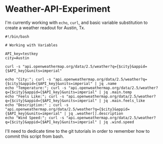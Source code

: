 # Weather-API-Experiment

I'm currently working with `echo`, `curl`, and basic variable substitution to create a weather readout for Austin, Tx.

```
#!/bin/bash

# Working with Variables

API_key=testkey
city=Austin

curl -s "api.openweathermap.org/data/2.5/weather?q={$city}&appid={$API_key}&units=imperial"

echo "City:"; curl -s "api.openweathermap.org/data/2.5/weather?q={$city}&appid={$API_key}&units=imperial" | jq .name
echo "Temperature:"; curl -s "api.openweathermap.org/data/2.5/weather?q={$city}&appid={$API_key}&units=imperial" | jq .main.temp
echo "Feels Like:"; curl -s "api.openweathermap.org/data/2.5/weather?q={$city}&appid={$API_key}&units=imperial" | jq .main.feels_like
echo "Description:" ; curl -s "api.openweathermap.org/data/2.5/weather?q={$city}&appid={$API_key}&units=imperial" | jq .weather[].description
echo "Wind Speed:"; curl -s "api.openweathermap.org/data/2.5/weather?q={$city}&appid={$API_key}&units=imperial" | jq .wind.speed
```


I'll need to dedicate time to the git tutorials in order to remember how to commit this script from bash.

